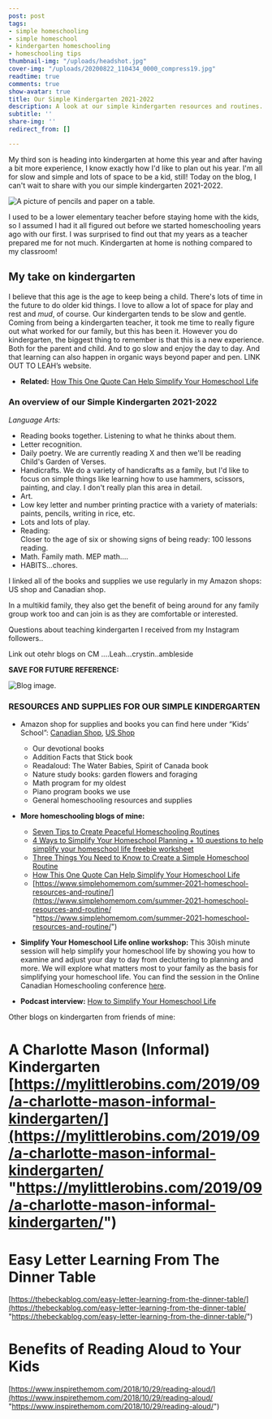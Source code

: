 ```yaml
---
post: post
tags:
- simple homeschooling
- simple homeschool
- kindergarten homeschooling
- homeschooling tips
thumbnail-img: "/uploads/headshot.jpg"
cover-img: "/uploads/20200822_110434_0000_compress19.jpg"
readtime: true
comments: true
show-avatar: true
title: Our Simple Kindergarten 2021-2022
description: A look at our simple kindergarten resources and routines.
subtitle: ''
share-img: ''
redirect_from: []

---
```

My third son is heading into kindergarten at home this year and after having a bit more experience, I know exactly how I'd like to plan out his year. I'm all for slow and simple and lots of space to be a kid, still! Today on the blog, I can't wait to share with you our simple kindergarten 2021-2022.

![A picture of pencils and paper on a table.](/uploads/simple-homeschooling-shm.jpg "Our Simple Kindergarten 2021-2022 SHM")

I used to be a lower elementary teacher before staying home with the kids, so I assumed I had it all figured out before we started homeschooling years ago with our first. I was surprised to find out that my years as a teacher prepared me for not much. Kindergarten at home is nothing compared to my classroom!

## My take on kindergarten

I believe that this age is the age to keep being a child. There's lots of time in the future to do older kid things. I love to allow a lot of space for play and rest and _mud_, of course. Our kindergarten tends to be slow and gentle. Coming from being a kindergarten teacher, it took me time to really figure out what worked for our family, but this has been it. However you do kindergarten, the biggest thing to remember is that this is a new experience. Both for the parent and child. And to go slow and enjoy the day to day. And that learning can also happen in organic ways beyond paper and pen. LINK OUT TO LEAH’s website.

* **Related:** [How This One Quote Can Help Simplify Your Homeschool Life](https://www.simplehomemom.com/how-this-one-quote-can-help-simplify-your-homeschool-life/)

### An overview of our Simple Kindergarten 2021-2022

_Language Arts:_

* Reading books together. Listening to what he thinks about them.
* Letter recognition.
* Daily poetry. We are currently reading X and then we'll be reading Child's Garden of Verses.
* Handicrafts. We do a variety of handicrafts as a family, but I'd like to focus on simple things like learning how to use hammers, scissors, painting, and clay. I don't really plan this area in detail.
* Art.
* Low key letter and number printing practice with a variety of materials: paints, pencils, writing in rice, etc.
* Lots and lots of play.
* Reading:  
  Closer to the age of six or showing signs of being ready: 100 lessons reading.
* Math. Family math. MEP math....
* HABITS...chores.

I linked all of the books and supplies we use regularly in my Amazon shops: US shop and Canadian shop.

In a multikid family, they also get the benefit of being around for any family group work too and can join is as they are comfortable or interested.

Questions about teaching kindergarten I received from my Instagram followers..

Link out otehr blogs on CM ....Leah...crystin..ambleside

**SAVE FOR FUTURE REFERENCE:**

![Blog image.](/uploads/2-1.jpg "Our Simple Kindergarten 2020-2021 SHM")

### RESOURCES AND SUPPLIES FOR OUR SIMPLE KINDERGARTEN 

* Amazon shop for supplies and books you can find here under “Kids’ School”: [Canadian Shop](https://www.simplehomemom.com/summer-2021-homeschool-resources-and-routine/www.amazon.ca/shop/simplehomemom), [US Shop](https://www.simplehomemom.com/summer-2021-homeschool-resources-and-routine/www.amazon.com/shop/simplehomemom)
  * Our devotional books
  * Addition Facts that Stick book
  * Readaloud: The Water Babies, Spirit of Canada book
  * Nature study books: garden flowers and foraging
  * Math program for my oldest
  * Piano program books we use
  * General homeschooling resources and supplies

* **More homeschooling blogs of mine:**
  * [Seven Tips to Create Peaceful Homeschooling Routines](https://www.simplehomemom.com/seven-tips-to-create-peaceful-homeschooling-routines/)
  * [4 Ways to Simplify Your Homeschool Planning + 10 questions to help simplify your homeschool life freebie worksheet](https://www.simplehomemom.com/4-ways-to-simplify-your-homeschool-planning/)
  * [Three Things You Need to Know to Create a Simple Homeschool Routine](https://www.simplehomemom.com/three-things-you-need-to-know-to-create-a-simple-homeschool-routine/)
  * [How This One Quote Can Help Simplify Your Homeschool Life](https://www.simplehomemom.com/how-this-one-quote-can-help-simplify-your-homeschool-life/)
  * [https://www.simplehomemom.com/summer-2021-homeschool-resources-and-routine/](https://www.simplehomemom.com/summer-2021-homeschool-resources-and-routine/ "https://www.simplehomemom.com/summer-2021-homeschool-resources-and-routine/")
* **Simplify Your Homeschool Life online workshop:** This 30ish minute session will help simplify your homeschool life by showing you how to examine and adjust your day to day from decluttering to planning and more. We will explore what matters most to your family as the basis for simplifying your homeschool life. You can find the session in the Online Canadian Homeschooling conference [here](https://canadianhomeschoolconference.com/aff/42/).
* **Podcast interview:** [How to Simplify Your Homeschool Life](https://capturingthecharmedlife.com/2021/03/15/how-to-simplify-your-homeschool-life/)

Other blogs on kindergarten from friends of mine:

# A Charlotte Mason (Informal) Kindergarten [https://mylittlerobins.com/2019/09/a-charlotte-mason-informal-kindergarten/](https://mylittlerobins.com/2019/09/a-charlotte-mason-informal-kindergarten/ "https://mylittlerobins.com/2019/09/a-charlotte-mason-informal-kindergarten/")

# Easy Letter Learning From The Dinner Table

[https://thebeckablog.com/easy-letter-learning-from-the-dinner-table/](https://thebeckablog.com/easy-letter-learning-from-the-dinner-table/ "https://thebeckablog.com/easy-letter-learning-from-the-dinner-table/")

# Benefits of Reading Aloud to Your Kids

[https://www.inspirethemom.com/2018/10/29/reading-aloud/](https://www.inspirethemom.com/2018/10/29/reading-aloud/ "https://www.inspirethemom.com/2018/10/29/reading-aloud/")
